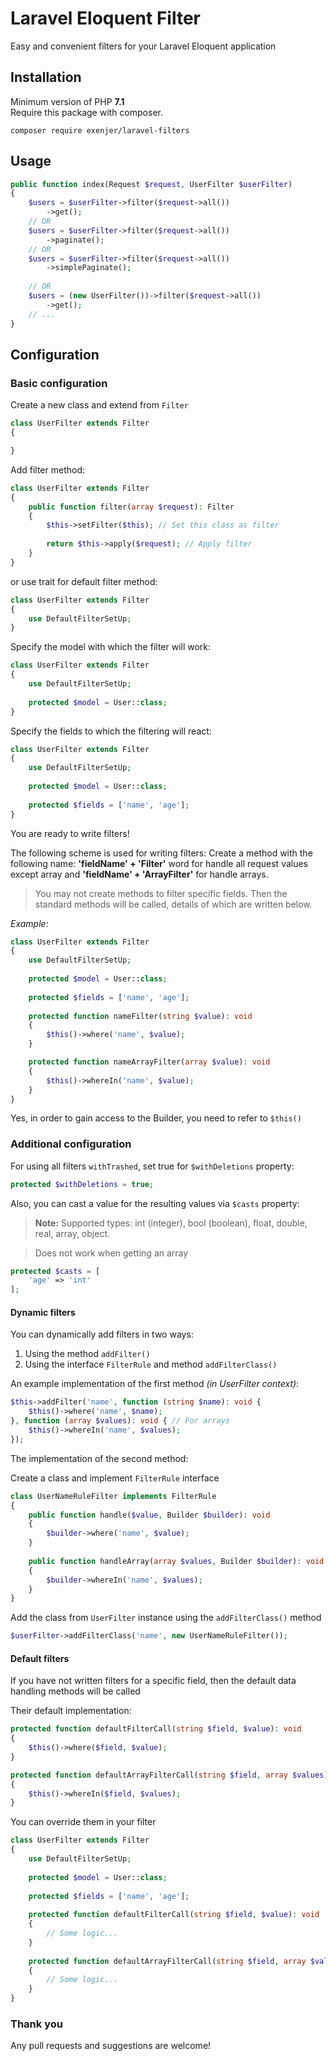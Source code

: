 # Laravel Eloquent Filter
Easy and convenient filters for your Laravel Eloquent application
## Installation
Minimum version of PHP **7.1**\
Require this package with composer.

```
composer require exenjer/laravel-filters
```
## Usage
```php
public function index(Request $request, UserFilter $userFilter)
{
    $users = $userFilter->filter($request->all())
        ->get();
    // OR
    $users = $userFilter->filter($request->all())
        ->paginate();
    // OR
    $users = $userFilter->filter($request->all())
        ->simplePaginate();
        
    // OR
    $users = (new UserFilter())->filter($request->all())
        ->get();
    // ...
}
```

## Configuration
### Basic configuration
Create a new class and extend from `Filter`
```php
class UserFilter extends Filter
{

}
```

Add filter method:
```php
class UserFilter extends Filter
{
    public function filter(array $request): Filter
    {
        $this->setFilter($this); // Set this class as filter
    
        return $this->apply($request); // Apply filter
    }
}
```
or use trait for default filter method:
```php
class UserFilter extends Filter
{
    use DefaultFilterSetUp;
}
```
Specify the model with which the filter will work:
```php
class UserFilter extends Filter
{
    use DefaultFilterSetUp;
    
    protected $model = User::class;
}
```
Specify the fields to which the filtering will react:
```php
class UserFilter extends Filter
{
    use DefaultFilterSetUp;
    
    protected $model = User::class;
    
    protected $fields = ['name', 'age'];
}
```
You are ready to write filters!

The following scheme is used for writing filters: Create a method with the following name: **'fieldName' + 'Filter'** word for handle all request 
values except array and **'fieldName' + 'ArrayFilter'** for handle arrays.
>You may not create methods to filter specific fields. Then the standard methods will be called, details of which are written below.

*Example*:
```php
class UserFilter extends Filter
{
    use DefaultFilterSetUp;
    
    protected $model = User::class;
    
    protected $fields = ['name', 'age'];
    
    protected function nameFilter(string $value): void
    {
        $this()->where('name', $value);
    }

    protected function nameArrayFilter(array $value): void
    {
        $this()->whereIn('name', $value);
    }
}
```
Yes, in order to gain access to the Builder, you need to refer to `$this()`
### Additional configuration
For using all filters `withTrashed`, set true for `$withDeletions` property:
```php
protected $withDeletions = true;
```

Also, you can cast a value for the resulting values via `$casts` property:

> **Note:** Supported types: int (integer), bool (boolean), float, double, real, array, object.

> Does not work when getting an array
```php
protected $casts = [
    'age' => 'int'
];
```
#### Dynamic filters
You can dynamically add filters in two ways:
1. Using the method `addFilter()`
2. Using the interface `FilterRule` and method `addFilterClass()`

An example implementation of the first method *(in UserFilter context)*:
```php
$this->addFilter('name', function (string $name): void {
    $this()->where('name', $name);
}, function (array $values): void { // For arrays
    $this()->whereIn('name', $values);
});
```
The implementation of the second method:

Create a class and implement `FilterRule` interface
```php
class UserNameRuleFilter implements FilterRule
{
    public function handle($value, Builder $builder): void
    {
        $builder->where('name', $value);
    }
 
    public function handleArray(array $values, Builder $builder): void
    {
        $builder->whereIn('name', $values);
    }
}
```
Add the class from `UserFilter` instance using the `addFilterClass()` method
```php
$userFilter->addFilterClass('name', new UserNameRuleFilter());
```
#### Default filters
If you have not written filters for a specific field, then the default data handling methods will be called

Their default implementation:
```php
protected function defaultFilterCall(string $field, $value): void
{
    $this()->where($field, $value);
}

protected function defaultArrayFilterCall(string $field, array $values): void
{
    $this()->whereIn($field, $values);
}
```
You can override them in your filter
```php
class UserFilter extends Filter
{
    use DefaultFilterSetUp;
    
    protected $model = User::class;
    
    protected $fields = ['name', 'age'];
    
    protected function defaultFilterCall(string $field, $value): void
    {
        // Some logic...
    }
    
    protected function defaultArrayFilterCall(string $field, array $values): void
    {
        // Some logic...
    }
}
```

### Thank you
Any pull requests and suggestions are welcome!